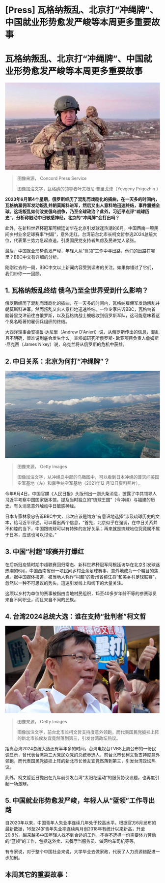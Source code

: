 # [Press] 瓦格纳叛乱、北京打“冲绳牌”、中国就业形势愈发严峻等本周更多重要故事

#  瓦格纳叛乱、北京打“冲绳牌”、中国就业形势愈发严峻等本周更多重要故事


![Yevgeny Prigozhin](_130200055_p0fx3qb2.jpg)

> 图像来源，  Concord Press Service
>
> 图像加注文字，瓦格纳的领导者叶夫根尼·普里戈津（Yevgeny Prigozhin ）

**2023年6月第4个星期，俄罗斯经历了混乱而戏剧化的插曲，在一天多的时间内，瓦格纳雇佣军发动叛乱并朝莫斯科进军，然后又出人意料地迅速终结，事件震撼全球。这场叛乱如何改变俄乌战争，乃至全球政治？此外，习近平点评“琉球历史”，分析称触动中日敏感神经，北京的“冲绳牌”会打出吗？**

此外，在新科世界杯冠军阿根廷访华在北京引发球迷热潮的6月，中国西南一项民间乡村业余足球赛事“村超”，意外走红。台湾前台北市长柯文哲参选2024总统大位，代表第三势力急起直追，引发国民党支持者焦虑及民进党人紧张。

最后，中国就业形势愈发严峻，年轻人从“蓝领”工作中寻出路，他们的出路在哪里？BBC中文有详细的分析。

刚刚过去的一周，BBC中文以上新闻内容受到读者的关注。如果你错过了它们，我们带你一一回顾。

##  1\. 瓦格纳叛乱终结 俄乌乃至全世界受到什么影响？


俄罗斯经历了混乱而戏剧化的插曲，在一天多的时间内，瓦格纳雇佣军发动叛乱并朝莫斯科进军，然而叛乱又出人意料地迅速终结。一位专家告诉BBC，瓦格纳首脑普里戈津前往白俄罗斯，以及瓦格纳战士被吸收到俄罗斯军队，这可能意味着这个臭名昭著的雇佣兵组织的终结。

大西洋理事会安德鲁·达尼里（Andrew D'Anieri）说，从俄罗斯传出的信息，混乱且不明确，很难说到底会发生什么。查塔姆研究所俄罗斯- 欧亚项目负责人詹姆斯·尼克西（James Nixey）说，乌克兰将从俄罗斯的危机中获益。

##  2\. 中日关系：北京为何打“冲绳牌”？

![从冲绳岛中部的鸟瞰图中，可以看到日本冲绳的普天间美国空军基地（左）和嘉手纳空军基地（2021年12 月12日资料照片）](_130247568_gettyimages-1237334155.jpg)

> 图像来源，  Getty Images
>
> 图像加注文字，从冲绳岛中部的鸟瞰图中，可以看到日本冲绳的普天间美国空军基地（左）和嘉手纳空军基地（2021年12 月12日资料照片）。

今年6月4日，中国官媒《人民日报》头版刊出一则头条消息，披露了中共领导人习近平考察中国国家版本馆，提及当时独立的“琉球王国”（今冲绳）与福建的历史。有关消息意外触动中日敏感神经。

日本专家林泉忠告诉BBC中文，此次应该是馆方“有意识地选择”涉及琉球历史的文本，给习近平评述。可以看出两个信息，“首先，北京似乎在强调，在中日关系并不和睦的当下，中国跟琉球可以有特殊的友好关系；再来就是琉球地位究竟属不属于日本，应该也可以讨论。”

##  3\. 中国“村超”球赛开打爆红


在后新冠疫情时期中超联赛回归常态、新科世界杯冠军阿根廷访华在北京引发球迷热潮的6月，中国西南省份一项民间乡村业余足球赛事，意外地成为一个瞩目的焦点。据中国媒体报道，被当地人称作“村超”的贵州省榕江县“和美乡村足球联赛”，忽然以一种不可思议的势头，迅速引发线上和线下的大量关注。

这项以乡村为单位的赛事被指由当地村民组织，15至40多岁年龄不等的参赛球员来自不同职业，而且来自不同的民族。

##  4\. 台湾2024总统大选：谁在支持“批判者”柯文哲

![To go with Taiwan-politics-vote-mayor,FOCUS by Amber Wang In this picture taken on November 25, 2014, Ko Wen-je, an independent Taipei mayor candidate, gestures during campaigning in Taipei.](_130247570_gettyimages-459627130.jpg)

> 图像来源，  Getty Images
>
> 图像加注文字，前台北市长柯文哲支持度意外领跑，而代表国民党披挂上阵的新北市长侯友宜竟然落到第三，引发台湾政坛热议。

距离台湾2024总统大选还有半年多的时间，台湾电视台TVBS上周公布的一份民调显示，曾代表台湾第三大党民众党的总统参选人、前台北市长柯文哲支持度意外领跑，而代表国民党披挂上阵的新北市长侯友宜竟然落到第三，引发台湾政坛热议。

此外，柯文哲近日抛出在九年前引发台湾“太阳花运动”的服贸协议议题，也再度引起一场激辩。

##  5\. 中国就业形势愈发严峻，年轻人从“蓝领”工作寻出路


自2020年以来，中国青年人失业率连续几年处于较高水平。根据官方6月发布的最新数据，16至24岁青年失业率连续两月创2018年有统计以来新高，升至20.8%。越来越多中国年轻人找不到合适的工作，不得不选择一份需要体力劳动的“蓝领”的工作，包括送外卖、去餐厅当服务员、做网约车司机等等。

有专家说，对于整个中国社会来说，大学毕业去做家政，代表了人力资源错配进一步加剧。

##  本周其它的重要故事：


